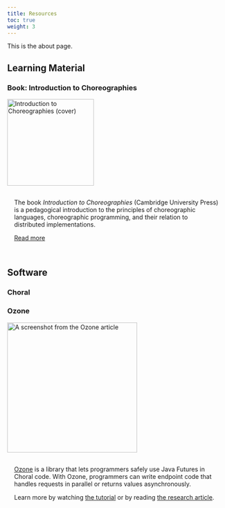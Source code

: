 ```yaml
---
title: Resources
toc: true
weight: 3
---
```


This is the about page.

## Learning Material

### Book: Introduction to Choreographies

<div style="display: inline-flex; flex-wrap: wrap; gap: 0 2rem; align-items: center;">
<img src="/images/itc-cover.webp" alt="Introduction to Choreographies (cover)" width="200" />
<div style="padding: 1rem; flex: 1 1 300px;">

The book _Introduction to Choreographies_ (Cambridge University Press) is a pedagogical introduction to the principles of choreographic languages, choreographic programming, and their relation to distributed implementations.

[Read more](https://www.fabriziomontesi.com/introduction-to-choreographies/)

</div>
</div>

## Software

### Choral

### Ozone

<div style="display: inline-flex; flex-wrap: wrap; gap: 0 2rem; align-items: center;">
<img src="/images/ozone.png" alt="A screenshot from the Ozone article" width="300" />
<div style="padding: 1rem; flex: 1 1 300px;">

[Ozone](https://github.com/dplyukhin/ozone) is a library that lets programmers safely use Java Futures in Choral code. With Ozone, programmers can write endpoint code that handles requests in parallel or returns values asynchronously.

Learn more by watching [the tutorial](https://www.youtube.com/watch?v=23y1WCdvMX4) or by reading [the research article](https://doi.org/10.4230/LIPIcs.ECOOP.2024.31).

<!-- ## Mech -->
